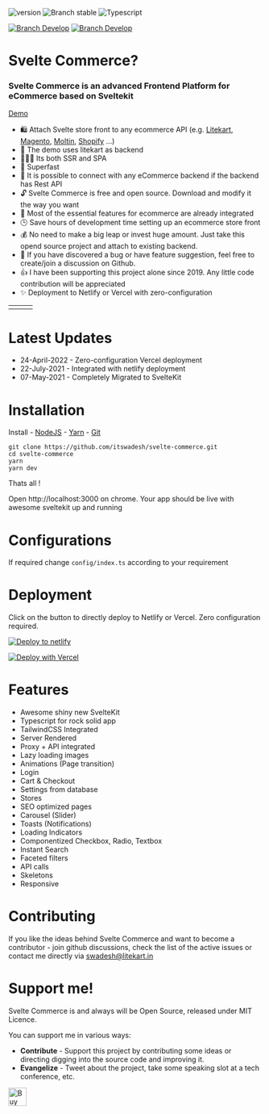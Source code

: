 <a href="https://www.litekart.in/">
<img src="https://github.com/itswadesh/svelte-commerce/blob/master/static/litekart-banner.png?raw=true" alt/>
</a>

![version](https://img.shields.io/badge/node-v16.x-blue.svg)
![Branch stable](https://img.shields.io/badge/stable%20branch-master-blue.svg)
![Typescript](https://img.shields.io/badge/TS-Typescript-blue)
<br />

<!-- <a href="https://codenx.slack.com" target="blank">![Branch Develop](https://img.shields.io/badge/community%20chat-slack-FF1493.svg?style=for-the-badge&logo=Slack&logoColor=white)</a> -->

<a href="https://join.skype.com/invite/aBegFXZGdaPh" target="blank">![Branch Develop](https://img.shields.io/badge/Skype%20Message-%252300AFF0.svg?style=for-the-badge&logo=Skype&logoColor=white)</a>
<a href="https://t.me/itswadesh" target="blank">![Branch Develop](https://img.shields.io/badge/Telegram%20Message-%2300AFF0.svg?style=for-the-badge&logo=Telegram&logoColor=white)</a>

# Svelte Commerce?

### Svelte Commerce is an advanced Frontend Platform for eCommerce based on Sveltekit

<a href="https://svelte-commerce.litekart.in/" target="blank">Demo</a>
<br/>

- 🛍️ Attach Svelte store front to any ecommerce API (e.g. <a href="https://www.litekart.in/"> Litekart</a>, <a href="https://magento.com/">Magento</a>, <a href="https://www.moltin.com/">Moltin</a>, <a href="https://www.shopify.com/">Shopify</a> ...)
- 👥 The demo uses litekart as backend
- 👨🏻‍💻 Its both SSR and SPA
- 🚀 Superfast
- 🔗 It is possible to connect with any eCommerce backend if the backend has Rest API
- 🔓 Svelte Commerce is free and open source. Download and modify it the way you want
- 🛒 Most of the essential features for ecommerce are already integrated
- 🕒 Save hours of development time setting up an ecommerce store front
- 💰 No need to make a big leap or invest huge amount. Just take this opend source project and attach to existing backend.
- 🐛 If you have discovered a bug or have feature suggestion, feel free to create/join a discussion on Github.
- 👍 I have been supporting this project alone since 2019. Any little code contribution will be appreciated
- ✨ Deployment to Netlify or Vercel with zero-configuration

|                                                                                                                                           |                                                                                                                                             |                                                                                                                                           |
| :---------------------------------------------------------------------------------------------------------------------------------------- | :-----------------------------------------------------------------------------------------------------------------------------------------: | ----------------------------------------------------------------------------------------------------------------------------------------: |
| <img src="https://res.cloudinary.com/itswadesh/image/upload/c_scale,f_auto,w_250/v1627577152/sveltekit/svelte-commerce-home.png" alt=""/> | <img src="https://res.cloudinary.com/itswadesh/image/upload/c_scale,f_auto,w_250/v1627577152/sveltekit/svelte-commerce-detail.png" alt=""/> | <img src="https://res.cloudinary.com/itswadesh/image/upload/c_scale,f_auto,w_250/v1627577154/sveltekit/svelte-commerce-cart.png" alt=""/> |

# Latest Updates

- 24-April-2022 - Zero-configuration Vercel deployment
- 22-July-2021 - Integrated with netlify deployment
- 07-May-2021 - Completely Migrated to SvelteKit

# Installation

Install - [NodeJS](https://nodejs.org/en/) - [Yarn](https://yarnpkg.com/en/) - [Git](https://git-scm.com/)

```
git clone https://github.com/itswadesh/svelte-commerce.git
cd svelte-commerce
yarn
yarn dev
```

Thats all !

Open http://localhost:3000 on chrome. Your app should be live with awesome sveltekit up and running

# Configurations

If required change `config/index.ts` according to your requirement

# Deployment

Click on the button to directly deploy to Netlify or Vercel. Zero configuration required.

<a href="https://app.netlify.com/start/deploy?repository=https://github.com/itswadesh/svelte-commerce">
<img src="https://www.netlify.com/img/deploy/button.svg" alt="Deploy to netlify">
</a>

[![Deploy with Vercel](https://vercel.com/button)](https://vercel.com/new/clone?repository-url=https%3A%2F%2Fgithub.com%2Fitswadesh%2Fsvelte-commerce&demo-title=SvelteKit%20Commerce)

# Features

- Awesome shiny new SvelteKit
- Typescript for rock solid app
- TailwindCSS Integrated
- Server Rendered
- Proxy + API integrated
- Lazy loading images
- Animations (Page transition)
- Login
- Cart & Checkout
- Settings from database
- Stores
- SEO optimized pages
- Carousel (Slider)
- Toasts (Notifications)
- Loading Indicators
- Componentized Checkbox, Radio, Textbox
- Instant Search
- Faceted filters
- API calls
- Skeletons
- Responsive

# Contributing

If you like the ideas behind Svelte Commerce and want to become a contributor - join github discussions, check the list of the active issues or contact me directly via swadesh@litekart.in

# Support me!

Svelte Commerce is and always will be Open Source, released under MIT Licence.

You can support me in various ways:

- <b>Contribute</b> - Support this project by contributing some ideas or directing digging into the source code and improving it.
- <b>Evangelize</b> - Tweet about the project, take some speaking slot at a tech conference, etc.

<a href='https://ko-fi.com/itswadesh' target='_blank'><img height='36' style='border:0px;height:36px;' src='https://cdn.ko-fi.com/cdn/kofi2.png?v=2' border='0' alt='Buy Me a Coffee' /></a>
